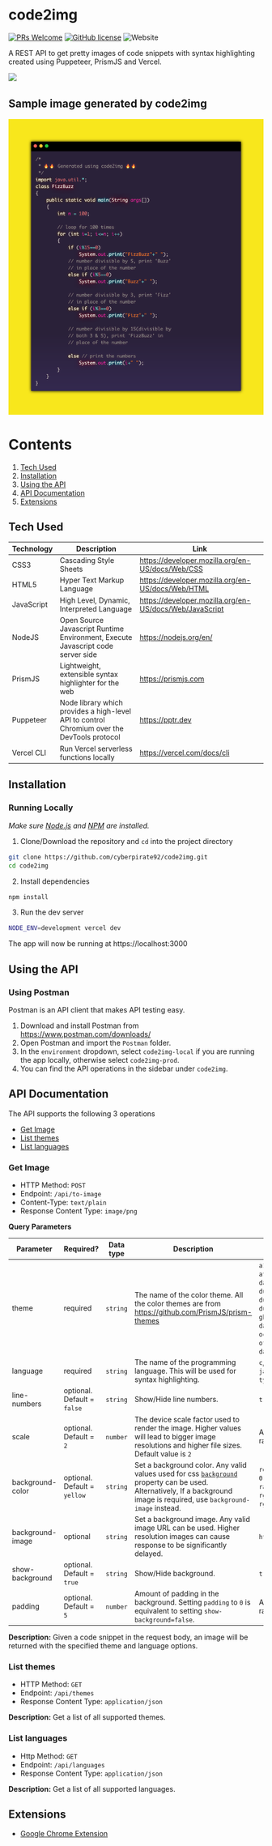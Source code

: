 # code2img 

[![PRs Welcome](https://img.shields.io/badge/PRs-welcome-brightgreen.svg?style=flat-square)]() [![GitHub license](https://img.shields.io/github/license/cyberpirate92/code2img.svg)](https://github.com/cyberpirate92/code2img/blob/master/LICENSE) ![Website](https://img.shields.io/website?down_color=red&down_message=down&label=code2img.vercel.app&up_color=green&up_message=live%20%F0%9F%8E%89&url=https%3A%2F%2Fimg.shields.io%2Fwebsite%2Fhttps%2Fcode2img.vercel.app)

A REST API to get pretty images of code snippets with syntax highlighting created using Puppeteer, PrismJS and Vercel.

![](./images/demo.gif)

## Sample image generated by code2img

![](./images/response.png)

# Contents
1. [Tech Used](#Tech%20Used)
2. [Installation](#Installation)
3. [Using the API](#Using%20The%20API)
4. [API Documentation](#API%20Documentation)
5. [Extensions](#Extensions)

## Tech Used
| Technology | Description                                                                           | Link                  |
| ---------- | ------------------------------------------------------------------------------------- | ----------------------- |
| CSS3       | Cascading Style Sheets                                                                | https://developer.mozilla.org/en-US/docs/Web/CSS                    |
| HTML5      | Hyper Text Markup Language                                                            | https://developer.mozilla.org/en-US/docs/Web/HTML                    |
| JavaScript | High Level, Dynamic, Interpreted Language                                             | https://developer.mozilla.org/en-US/docs/Web/JavaScript                    |
| NodeJS     | Open Source Javascript Runtime Environment, Execute Javascript code server side | https://nodejs.org/en/  |
| PrismJS  | Lightweight, extensible syntax highlighter for the web | https://prismjs.com |
| Puppeteer       | Node library which provides a high-level API to control Chromium over the DevTools protocol | https://pptr.dev |
| Vercel CLI | Run Vercel serverless functions locally | https://vercel.com/docs/cli |

## Installation

### Running Locally

_Make sure [Node.js](https://nodejs.org/en/) and [NPM](https://www.npmjs.com/) are installed._

1. Clone/Download the repository and `cd` into the project directory

```bash
git clone https://github.com/cyberpirate92/code2img.git
cd code2img
```

2. Install dependencies

```bash
npm install
```

3. Run the dev server

```bash
NODE_ENV=development vercel dev
```

The app will now be running at https://localhost:3000

## Using the API

### Using Postman

Postman is an API client that makes API testing easy.

1. Download and install Postman from https://www.postman.com/downloads/
2. Open Postman and import the `Postman` folder.
3. In the `environment` dropdown, select `code2img-local` if you are running the app locally, otherwise select `code2img-prod`.
4. You can find the API operations in the sidebar under `code2img`.

## API Documentation

The API supports the following 3 operations

* [Get Image](#Get%20Image)
* [List themes](#List%20Themes)
* [List languages](#3List%20Languages)

### Get Image

- HTTP Method: `POST`
- Endpoint: `/api/to-image`
- Content-Type: `text/plain`
- Response Content Type: `image/png`

**Query Parameters**

| Parameter | Required? | Data type | Description                                                                           | Possible/Example values                 |
| ----------| --------- | ----------|  ------------------------------------------------------------------------------------- | ----------------------- |
| theme | required | `string` | The name of the color theme. All the color themes are from  https://github.com/PrismJS/prism-themes  | `a11y-dark`, `atom-dark`, `base16-ateliersulphurpool.light`, `cb`, `darcula`, `default`, `dracula`, `duotone-dark`, `duotone-earth`, `duotone-forest`, `duotone-light`, `duotone-sea`, `duotone-space`, `ghcolors`, `hopscotch`, `material-dark`, `material-light`, `material-oceanic`, `nord`, `pojoaque`, `shades-of-purple`, `synthwave84`, `vs`, `vsc-dark-plus`, `xonokai` |
| language | required | `string` | The name of the programming language. This will be used for syntax highlighting. | `c`, `css`, `cpp`, `go`, `html`, `java`, `javascript`, `python`, `rust`, `typescript` |
| line-numbers | optional. Default = `false` | `string` | Show/Hide line numbers. | `true` / `false` |
| scale | optional. Default = `2` | `number` | The device scale factor used to render the image. Higher values will lead to bigger image resolutions and higher file sizes. Default value is `2` | Any number in the inclusive range `1`-`5` |
| background-color | optional. Default = `yellow` | `string` | Set a background color. Any valid values used for css [`background`](https://developer.mozilla.org/en-US/docs/Web/CSS/background) property can be used. Alternatively, If a background image is required, use  `background-image` instead. | `red`, `#f00`, `#ff0000` `rgb(255, 0, 0)`, `rgba(255, 0, 0, 0.6)`, `radial-gradient(circle, rgba(63,94,251,1) 0%, rgba(252,70,107,1) 100%)` |
| background-image | optional | `string` | Set a background image. Any valid image URL can be used. Higher resolution images can cause response to be significantly delayed. | `https://picsum.photos/1920/1080` |
| show-background | optional. Default = `true` | `string` | Show/Hide background. | `true` / `false` |
| padding | optional. Default = `5` | `number` | Amount of padding in the background. Setting `padding` to `0` is equivalent to setting `show-background=false`. | Any number in the inclusive range `0`-`15` |

**Description:** Given a code snippet in the request body, an image will be returned with the specified theme and language options.

### List themes
- HTTP Method: `GET`
- Endpoint: `/api/themes`
- Response Content Type: `application/json`

**Description:** Get a list of all supported themes.

### List languages
- Http Method: `GET`
- Endpoint: `/api/languages`
- Response Content Type: `application/json`

**Description:** Get a list of all supported languages.

## Extensions
- [Google Chrome Extension](https://github.com/cyberpirate92/code2img-chrome)
